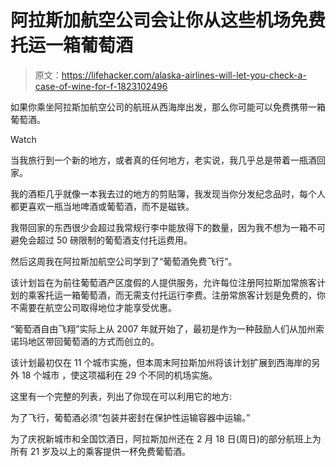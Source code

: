 # 阿拉斯加航空公司会让你从这些机场免费托运一箱葡萄酒

> 原文：<https://lifehacker.com/alaska-airlines-will-let-you-check-a-case-of-wine-for-f-1823102496>

如果你乘坐阿拉斯加航空公司的航班从西海岸出发，那么你可能可以免费携带一箱葡萄酒。

Watch

当我旅行到一个新的地方，或者真的任何地方，老实说，我几乎总是带着一瓶酒回家。

我的酒柜几乎就像一本我去过的地方的剪贴簿，我发现当你分发纪念品时，每个人都更喜欢一瓶当地啤酒或葡萄酒，而不是磁铁。

我带回家的东西很少会超过我常规行李中能放得下的数量，因为我不想为一箱不可避免会超过 50 磅限制的葡萄酒支付托运费用。

然后这周我在阿拉斯加航空公司学到了“葡萄酒免费飞行”。

该计划旨在为前往葡萄酒产区度假的人提供服务，允许每位注册阿拉斯加常旅客计划的乘客托运一箱葡萄酒，而无需支付托运行李费。注册常旅客计划是免费的，你不需要在航空公司取得地位才能享受优惠。

“葡萄酒自由飞翔”实际上从 2007 年就开始了，最初是作为一种鼓励人们从加州索诺玛地区带回葡萄酒的方式而创立的。

该计划最初仅在 11 个城市实施，但本周末阿拉斯加州将该计划扩展到西海岸的另外 18 个城市 ，使这项福利在 29 个不同的机场实施。

这里有一个完整的列表，列出了你现在可以利用它的地方:

为了飞行，葡萄酒必须“包装并密封在保护性运输容器中运输。”

为了庆祝新城市和全国饮酒日，阿拉斯加州还在 2 月 18 日(周日)的部分航班上为所有 21 岁及以上的乘客提供一杯免费葡萄酒。